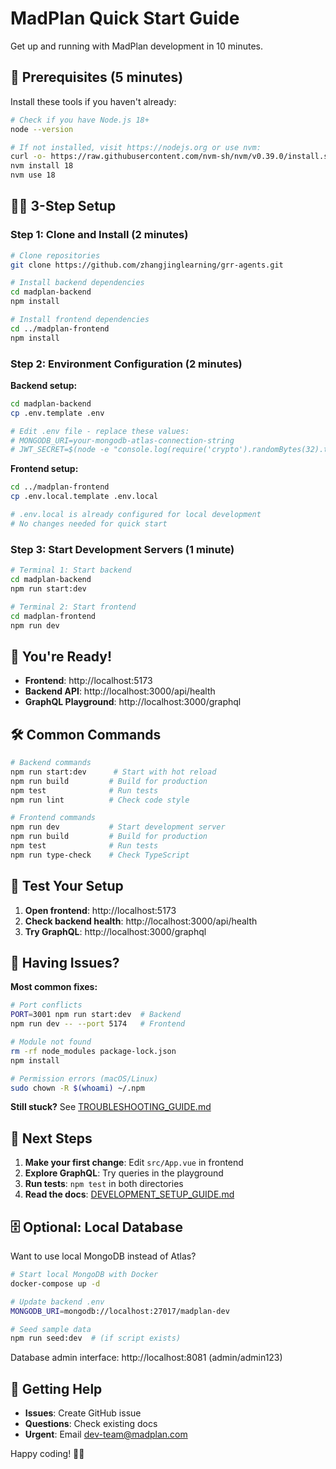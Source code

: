 # MadPlan Quick Start Guide

Get up and running with MadPlan development in 10 minutes.

## 🚀 Prerequisites (5 minutes)

Install these tools if you haven't already:

```bash
# Check if you have Node.js 18+
node --version

# If not installed, visit https://nodejs.org or use nvm:
curl -o- https://raw.githubusercontent.com/nvm-sh/nvm/v0.39.0/install.sh | bash
nvm install 18
nvm use 18
```

## 🏃‍♂️ 3-Step Setup

### Step 1: Clone and Install (2 minutes)

```bash
# Clone repositories
git clone https://github.com/zhangjinglearning/grr-agents.git

# Install backend dependencies
cd madplan-backend
npm install

# Install frontend dependencies
cd ../madplan-frontend
npm install
```

### Step 2: Environment Configuration (2 minutes)

**Backend setup:**
```bash
cd madplan-backend
cp .env.template .env

# Edit .env file - replace these values:
# MONGODB_URI=your-mongodb-atlas-connection-string
# JWT_SECRET=$(node -e "console.log(require('crypto').randomBytes(32).toString('hex'))")
```

**Frontend setup:**
```bash
cd ../madplan-frontend
cp .env.local.template .env.local

# .env.local is already configured for local development
# No changes needed for quick start
```

### Step 3: Start Development Servers (1 minute)

```bash
# Terminal 1: Start backend
cd madplan-backend
npm run start:dev

# Terminal 2: Start frontend
cd madplan-frontend
npm run dev
```

## 🎉 You're Ready!

- **Frontend**: http://localhost:5173
- **Backend API**: http://localhost:3000/api/health
- **GraphQL Playground**: http://localhost:3000/graphql

## 🛠 Common Commands

```bash
# Backend commands
npm run start:dev      # Start with hot reload
npm run build         # Build for production
npm test              # Run tests
npm run lint          # Check code style

# Frontend commands  
npm run dev           # Start development server
npm run build         # Build for production
npm test              # Run tests
npm run type-check    # Check TypeScript
```

## 📱 Test Your Setup

1. **Open frontend**: http://localhost:5173
2. **Check backend health**: http://localhost:3000/api/health
3. **Try GraphQL**: http://localhost:3000/graphql

## 🐛 Having Issues?

**Most common fixes:**

```bash
# Port conflicts
PORT=3001 npm run start:dev  # Backend
npm run dev -- --port 5174   # Frontend

# Module not found
rm -rf node_modules package-lock.json
npm install

# Permission errors (macOS/Linux)
sudo chown -R $(whoami) ~/.npm
```

**Still stuck?** See [TROUBLESHOOTING_GUIDE.md](./TROUBLESHOOTING_GUIDE.md)

## 🎯 Next Steps

1. **Make your first change**: Edit `src/App.vue` in frontend
2. **Explore GraphQL**: Try queries in the playground
3. **Run tests**: `npm test` in both directories
4. **Read the docs**: [DEVELOPMENT_SETUP_GUIDE.md](./DEVELOPMENT_SETUP_GUIDE.md)

## 🗄 Optional: Local Database

Want to use local MongoDB instead of Atlas?

```bash
# Start local MongoDB with Docker
docker-compose up -d

# Update backend .env
MONGODB_URI=mongodb://localhost:27017/madplan-dev

# Seed sample data
npm run seed:dev  # (if script exists)
```

Database admin interface: http://localhost:8081 (admin/admin123)

## 🤝 Getting Help

- **Issues**: Create GitHub issue
- **Questions**: Check existing docs
- **Urgent**: Email dev-team@madplan.com

Happy coding! 🎨🚀